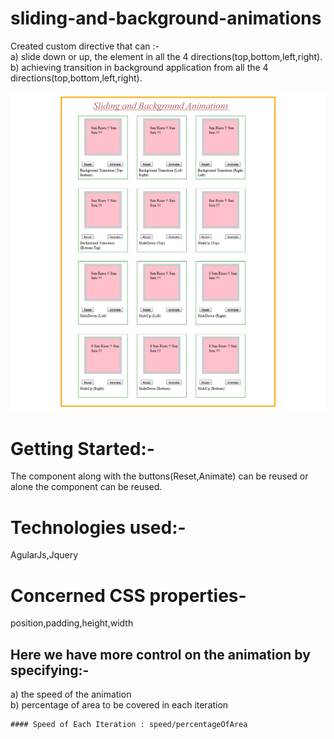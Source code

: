 # sliding-and-background-animations

Created custom directive that can :-<br/>
a) slide down or up, the element in all the 4 directions(top,bottom,left,right).<br/>
b) achieving transition in background application from all the 4 directions(top,bottom,left,right).<br/>

<p align="center">
    <img  alt="component" src="img/img.png"/>
</p>

# Getting Started:-
The component along with the buttons(Reset,Animate) can be reused or alone the component can be reused.


# Technologies used:-
AgularJs,Jquery

# Concerned CSS properties-
 position,padding,height,width
 
## Here we have more control on the animation by specifying:-
a) the speed of the animation<br/>
b) percentage of area to be covered in each iteration<br/>


``````````````````````
#### Speed of Each Iteration : speed/percentageOfArea
 
````````````````````````````````



 
 



